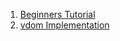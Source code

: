 1. [Beginners Tutorial](https://dev.to/aurelkurtula/setting-up-a-minimal-node-environment-with-webpack-and-babel--1j04)
2. [vdom Implementation](https://github.com/ycmjason-talks/2018-11-21-manc-web-meetup-4)
